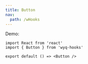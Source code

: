 ```yaml
---
title: Button
nav:
  path: /wHooks
---
```


Demo:

```tsx
import React from 'react'
import { Button } from 'wyq-hooks'

export default () => <Button />
```

<API src='@/Button/index.tsx' />

